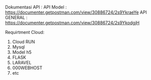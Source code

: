 Dokumentasi API :
 API Model : https://documenter.getpostman.com/view/30886724/2s9YkraeYe
 API GENERAL : https://documenter.getpostman.com/view/30886724/2s9YkodgjH

Requirtment Cloud:
  1. Cloud RUN
  2. Mysql
  3. Model h5
  4. FLASK
  5. LARAVEL
  6. 000WEBHOST
  7. etc
